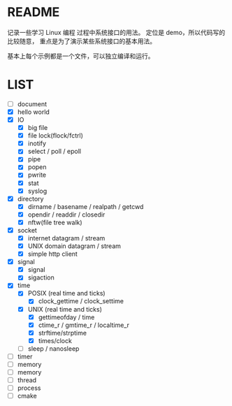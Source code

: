 README
========

记录一些学习 Linux 编程 过程中系统接口的用法。
定位是 demo，所以代码写的比较随意，
重点是为了演示某些系统接口的基本用法。

基本上每个示例都是一个文件，可以独立编译和运行。


LIST
==========

- [ ] document
- [x] hello world
- [x] IO
	- [x] big file
	- [x] file lock(flock/fctrl)
	- [x] inotify
	- [x] select / poll / epoll
	- [x] pipe
	- [x] popen
	- [x] pwrite
	- [x] stat
	- [x] syslog
- [x] directory
	- [x] dirname / basename / realpath / getcwd
	- [x] opendir / readdir / closedir
	- [x] nftw(file tree walk)
- [x] socket
	- [x] internet datagram / stream
	- [x] UNIX domain datagram / stream
	- [x] simple http client
- [x] signal
	- [x] signal
	- [x] sigaction
- [x] time
	- [x] POSIX (real time and ticks)
		- [x] clock_gettime / clock_settime
	- [x] UNIX (real time and ticks)
		- [x] gettimeofday / time
		- [x] ctime_r / gmtime_r / localtime_r
		- [x] strftime/strptime
		- [x] times/clock
	- [ ] sleep / nanosleep
- [ ] timer
- [ ] memory
- [ ] memory
- [ ] thread
- [ ] process
- [ ] cmake
